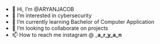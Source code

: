 - 👋 Hi, I’m @ARYANJACOB
- 👀 I’m interested in cybersecurity
- 🌱 I’m currently learning Bachelor of Computer Application
- 💞️ I’m looking to collaborate on projects
- 📫 How to reach me instagram @
_______a_r_y_a_n______
<!---
ARYANJACOB/ARYANJACOB is a ✨ special ✨ repository because its `README.md` (this file) appears on your GitHub profile.
You can click the Preview link to take a look at your changes.
--->
